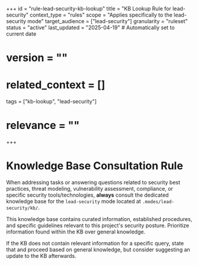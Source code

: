 +++
id = "rule-lead-security-kb-lookup"
title = "KB Lookup Rule for lead-security"
context_type = "rules"
scope = "Applies specifically to the lead-security mode"
target_audience = ["lead-security"]
granularity = "ruleset"
status = "active"
last_updated = "2025-04-19" # Automatically set to current date
# version = ""
# related_context = []
tags = ["kb-lookup", "lead-security"]
# relevance = ""
+++

# Knowledge Base Consultation Rule

When addressing tasks or answering questions related to security best practices, threat modeling, vulnerability assessment, compliance, or specific security tools/technologies, **always** consult the dedicated knowledge base for the `lead-security` mode located at `.modes/lead-security/kb/`.

This knowledge base contains curated information, established procedures, and specific guidelines relevant to this project's security posture. Prioritize information found within the KB over general knowledge.

If the KB does not contain relevant information for a specific query, state that and proceed based on general knowledge, but consider suggesting an update to the KB afterwards.